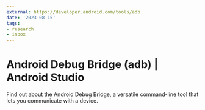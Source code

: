 ```yaml
---
external: https://developer.android.com/tools/adb
date: '2023-08-15'
tags:
- research
- inbox
---
```


# Android Debug Bridge (adb) | Android Studio

Find out about the Android Debug Bridge, a versatile command-line tool that lets you communicate with a device.
